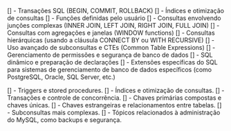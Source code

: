 [] - Transações SQL (BEGIN, COMMIT, ROLLBACK)
[] - Índices e otimização de consultas
[] - Funções definidas pelo usuário
[] - Consultas envolvendo junções complexas (INNER JOIN, LEFT JOIN, RIGHT JOIN, FULL JOIN)
[] - Consultas com agregações e janelas (WINDOW functions)
[] - Consultas hierárquicas (usando a cláusula CONNECT BY ou WITH RECURSIVE)
[] - Uso avançado de subconsultas e CTEs (Common Table Expressions)
[] - Gerenciamento de permissões e segurança de banco de dados
[] - SQL dinâmico e preparação de declarações
[] - Extensões específicas do SQL para sistemas de gerenciamento de banco de dados específicos (como PostgreSQL, Oracle, SQL Server, etc.)


[] - Triggers e stored procedures.
[] - Índices e otimização de consultas.
[] - Transações e controle de concorrência.
[] - Chaves primárias compostas e chaves únicas.
[] - Chaves estrangeiras e relacionamentos entre tabelas.
[] - Subconsultas mais complexas.
[] - Tópicos relacionados à administração do MySQL, como backups e segurança.